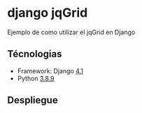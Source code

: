 # django jqGrid
Ejemplo de como utilizar el jqGrid en Django

## Técnologias
* Framework: Django [4.1](https://docs.djangoproject.com/en/4.1/)
* Python [3.8.9](https://www.python.org/doc/)

## Despliegue


